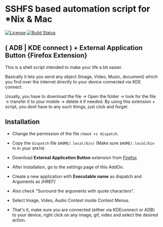 # SSHFS based automation script for *Nix & Mac 

[![License](http://img.shields.io/:license-LGPLv2.1-blue.svg)](https://github.com/ravid7/KDE-Shell/blob/master/LICENSE)
[![Build Status](https://travis-ci.org/ravid7/KDE-Shell.svg?branch=master)](https://github.com/ravid7/KDE-Shell)

## ( ADB | KDE connect ) + External Application Button {Firefox Extension}

This is a shell script intended to make your life a bit easier.

Basically it lets you send any object (Image, Video, Music, document) which you find over the internet directly to your device connected via KDE connect.

Usually, you have to download the file -> Open the folder -> look for the file -> transfer it to your mobile -> delete it if needed. By using this extension + script, you dont have to any such things, just click and forget.

## Installation

+ Change the permission of the file `chmod +x dispatch`.

+ Copy the `dispatch` file `$HOME/.local/bin/` (Make sure `$HOME/.local/bin` in in your `$PATH`)

+ Download **External Application Button** extension from [Firefox](https://addons.mozilla.org/en-US/firefox/addon/external-application/)

+ After Installation, go to the settings page of this AddOn.

+ Create a new application with **Executable name** as dispatch and Arguments as *[HREF]*

+ Also check "Surround the arguments with quote characters".

+ Select Image, Video, Audio Context inside Context Menus.

+ That's it, make sure you are connected (either via KDEconnect or ADB) to your device, right click on any image, gif, video and select the desired action.


